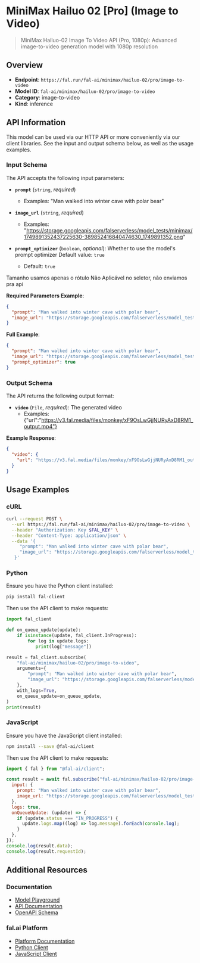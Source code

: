 # MiniMax Hailuo 02 [Pro] (Image to Video)

> MiniMax Hailuo-02 Image To Video API (Pro, 1080p): Advanced image-to-video generation model with 1080p resolution


## Overview

- **Endpoint**: `https://fal.run/fal-ai/minimax/hailuo-02/pro/image-to-video`
- **Model ID**: `fal-ai/minimax/hailuo-02/pro/image-to-video`
- **Category**: image-to-video
- **Kind**: inference


## API Information

This model can be used via our HTTP API or more conveniently via our client libraries.
See the input and output schema below, as well as the usage examples.


### Input Schema

The API accepts the following input parameters:


- **`prompt`** (`string`, _required_)
  - Examples: "Man walked into winter cave with polar bear"

- **`image_url`** (`string`, _required_)
  - Examples: "https://storage.googleapis.com/falserverless/model_tests/minimax/1749891352437225630-389852416840474630_1749891352.png"

- **`prompt_optimizer`** (`boolean`, _optional_):
  Whether to use the model's prompt optimizer Default value: `true`
  - Default: `true`

Tamanho usamos apenas o rótulo Não Aplicável no seletor, não enviamos pra api

**Required Parameters Example**:

```json
{
  "prompt": "Man walked into winter cave with polar bear",
  "image_url": "https://storage.googleapis.com/falserverless/model_tests/minimax/1749891352437225630-389852416840474630_1749891352.png"
}
```

**Full Example**:

```json
{
  "prompt": "Man walked into winter cave with polar bear",
  "image_url": "https://storage.googleapis.com/falserverless/model_tests/minimax/1749891352437225630-389852416840474630_1749891352.png",
  "prompt_optimizer": true
}
```


### Output Schema

The API returns the following output format:

- **`video`** (`File`, _required_):
  The generated video
  - Examples: {"url":"https://v3.fal.media/files/monkey/xF9OsLwGjjNURyAxD8RM1_output.mp4"}



**Example Response**:

```json
{
  "video": {
    "url": "https://v3.fal.media/files/monkey/xF9OsLwGjjNURyAxD8RM1_output.mp4"
  }
}
```


## Usage Examples

### cURL

```bash
curl --request POST \
  --url https://fal.run/fal-ai/minimax/hailuo-02/pro/image-to-video \
  --header "Authorization: Key $FAL_KEY" \
  --header "Content-Type: application/json" \
  --data '{
     "prompt": "Man walked into winter cave with polar bear",
     "image_url": "https://storage.googleapis.com/falserverless/model_tests/minimax/1749891352437225630-389852416840474630_1749891352.png"
   }'
```

### Python

Ensure you have the Python client installed:

```bash
pip install fal-client
```

Then use the API client to make requests:

```python
import fal_client

def on_queue_update(update):
    if isinstance(update, fal_client.InProgress):
        for log in update.logs:
           print(log["message"])

result = fal_client.subscribe(
    "fal-ai/minimax/hailuo-02/pro/image-to-video",
    arguments={
        "prompt": "Man walked into winter cave with polar bear",
        "image_url": "https://storage.googleapis.com/falserverless/model_tests/minimax/1749891352437225630-389852416840474630_1749891352.png"
    },
    with_logs=True,
    on_queue_update=on_queue_update,
)
print(result)
```

### JavaScript

Ensure you have the JavaScript client installed:

```bash
npm install --save @fal-ai/client
```

Then use the API client to make requests:

```javascript
import { fal } from "@fal-ai/client";

const result = await fal.subscribe("fal-ai/minimax/hailuo-02/pro/image-to-video", {
  input: {
    prompt: "Man walked into winter cave with polar bear",
    image_url: "https://storage.googleapis.com/falserverless/model_tests/minimax/1749891352437225630-389852416840474630_1749891352.png"
  },
  logs: true,
  onQueueUpdate: (update) => {
    if (update.status === "IN_PROGRESS") {
      update.logs.map((log) => log.message).forEach(console.log);
    }
  },
});
console.log(result.data);
console.log(result.requestId);
```


## Additional Resources

### Documentation

- [Model Playground](https://fal.ai/models/fal-ai/minimax/hailuo-02/pro/image-to-video)
- [API Documentation](https://fal.ai/models/fal-ai/minimax/hailuo-02/pro/image-to-video/api)
- [OpenAPI Schema](https://fal.ai/api/openapi/queue/openapi.json?endpoint_id=fal-ai/minimax/hailuo-02/pro/image-to-video)

### fal.ai Platform

- [Platform Documentation](https://docs.fal.ai)
- [Python Client](https://docs.fal.ai/clients/python)
- [JavaScript Client](https://docs.fal.ai/clients/javascript)